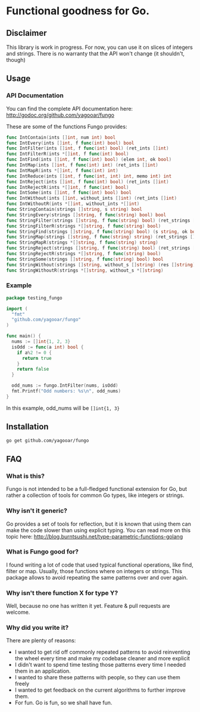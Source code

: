 # Functional goodness for Go.

## Disclaimer

This library is work in progress.
For now, you can use it on slices of integers and strings.
There is no warranty that the API won't change (it shouldn't, though)

## Usage

### API Documentation

You can find the complete API documentation here:
http://godoc.org/github.com/yagooar/fungo

These are some of the functions Fungo provides:

```go
func IntContain(ints []int, num int) bool
func IntEvery(ints []int, f func(int) bool) bool
func IntFilter(ints []int, f func(int) bool) (ret_ints []int)
func IntFilterR(ints *[]int, f func(int) bool)
func IntFind(ints []int, f func(int) bool) (elem int, ok bool)
func IntMap(ints []int, f func(int) int) (ret_ints []int)
func IntMapR(ints *[]int, f func(int) int)
func IntReduce(ints []int, f func(int, int) int, memo int) int
func IntReject(ints []int, f func(int) bool) (ret_ints []int)
func IntRejectR(ints *[]int, f func(int) bool)
func IntSome(ints []int, f func(int) bool) bool
func IntWithout(ints []int, without_ints []int) (ret_ints []int)
func IntWithoutR(ints *[]int, without_ints *[]int)
func StringContain(strings []string, s string) bool
func StringEvery(strings []string, f func(string) bool) bool
func StringFilter(strings []string, f func(string) bool) (ret_strings []string)
func StringFilterR(strings *[]string, f func(string) bool)
func StringFind(strings []string, f func(string) bool) (s string, ok bool)
func StringMap(strings []string, f func(string) string) (ret_strings []string)
func StringMapR(strings *[]string, f func(string) string)
func StringReject(strings []string, f func(string) bool) (ret_strings []string)
func StringRejectR(strings *[]string, f func(string) bool)
func StringSome(strings []string, f func(string) bool) bool
func StringWithout(strings []string, without_s []string) (res []string)
func StringWithoutR(strings *[]string, without_s *[]string)
```

### Example

```go
package testing_fungo

import (
  "fmt"
  "github.com/yagooar/fungo"
)

func main() {
  nums := []int{1, 2, 3}
  isOdd := func(a int) bool {
    if a%2 != 0 {
      return true
    }
    return false
  }

  odd_nums := fungo.IntFilter(nums, isOdd)
  fmt.Printf("Odd numbers: %s\n", odd_nums)
}
```

In this example, odd_nums will be `[]int{1, 3}`

## Installation

```bash
go get github.com/yagooar/fungo
```


## FAQ

### What is this?

Fungo is not intended to be a full-fledged functional extension for Go,
but rather a collection of tools for common Go types, like integers or strings.

### Why isn't it generic?

Go provides a set of tools for reflection, but it is known that using them
can make the code slower than using explicit typing.
You can read more on this topic here:
http://blog.burntsushi.net/type-parametric-functions-golang

### What is Fungo good for?

I found writing a lot of code that used typical functional operations,
like find, filter or map. Usually, those functions where on integers or
strings. This package allows to avoid repeating the same patterns over and
over again.

### Why isn't there function X for type Y?

Well, because no one has written it yet. Feature & pull requests are welcome.

### Why did you write it?

There are plenty of reasons:
* I wanted to get rid off commonly repeated patterns to avoid reinventing
the wheel every time and make my codebase cleaner and more explicit
* I didn't want to spend time testing those patterns every time I needed
them in an application.
* I wanted to share these patterns with people, so they can use them freely
* I wanted to get feedback on the current algorithms to further improve them.
* For fun. Go is fun, so we shall have fun.

